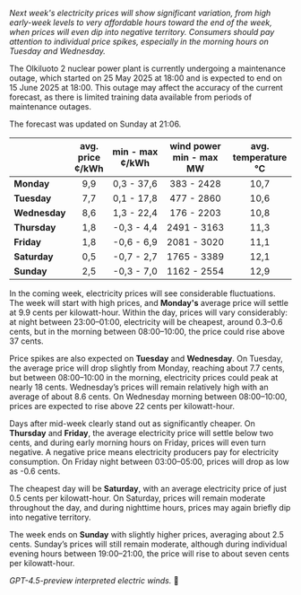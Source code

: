 *Next week's electricity prices will show significant variation, from high early-week levels to very affordable hours toward the end of the week, when prices will even dip into negative territory. Consumers should pay attention to individual price spikes, especially in the morning hours on Tuesday and Wednesday.*

The Olkiluoto 2 nuclear power plant is currently undergoing a maintenance outage, which started on 25 May 2025 at 18:00 and is expected to end on 15 June 2025 at 18:00. This outage may affect the accuracy of the current forecast, as there is limited training data available from periods of maintenance outages.

The forecast was updated on Sunday at 21:06.

|             | avg.<br>price<br>¢/kWh | min - max<br>¢/kWh | wind power<br>min - max<br>MW | avg.<br>temperature<br>°C |
|:------------|:----------------------:|:------------------:|:----------------------------:|:-------------------------:|
| **Monday**      |          9,9         |     0,3 - 37,6     |        383 - 2428           |           10,7            |
| **Tuesday**     |          7,7         |     0,1 - 17,8     |        477 - 2860           |           10,6            |
| **Wednesday**   |          8,6         |     1,3 - 22,4     |        176 - 2203           |           10,8            |
| **Thursday**    |          1,8         |    -0,3 - 4,4      |       2491 - 3163           |           11,3            |
| **Friday**      |          1,8         |    -0,6 - 6,9      |       2081 - 3020           |           11,1            |
| **Saturday**    |          0,5         |    -0,7 - 2,7      |       1765 - 3389           |           12,1            |
| **Sunday**      |          2,5         |    -0,3 - 7,0      |       1162 - 2554           |           12,9            |

In the coming week, electricity prices will see considerable fluctuations. The week will start with high prices, and **Monday's** average price will settle at 9.9 cents per kilowatt-hour. Within the day, prices will vary considerably: at night between 23:00–01:00, electricity will be cheapest, around 0.3–0.6 cents, but in the morning between 08:00–10:00, the price could rise above 37 cents.

Price spikes are also expected on **Tuesday** and **Wednesday**. On Tuesday, the average price will drop slightly from Monday, reaching about 7.7 cents, but between 08:00–10:00 in the morning, electricity prices could peak at nearly 18 cents. Wednesday’s prices will remain relatively high with an average of about 8.6 cents. On Wednesday morning between 08:00–10:00, prices are expected to rise above 22 cents per kilowatt-hour.

Days after mid-week clearly stand out as significantly cheaper. On **Thursday** and **Friday**, the average electricity price will settle below two cents, and during early morning hours on Friday, prices will even turn negative. A negative price means electricity producers pay for electricity consumption. On Friday night between 03:00–05:00, prices will drop as low as -0.6 cents.

The cheapest day will be **Saturday**, with an average electricity price of just 0.5 cents per kilowatt-hour. On Saturday, prices will remain moderate throughout the day, and during nighttime hours, prices may again briefly dip into negative territory.

The week ends on **Sunday** with slightly higher prices, averaging about 2.5 cents. Sunday’s prices will still remain moderate, although during individual evening hours between 19:00–21:00, the price will rise to about seven cents per kilowatt-hour.

*GPT-4.5-preview interpreted electric winds.* 🍃

